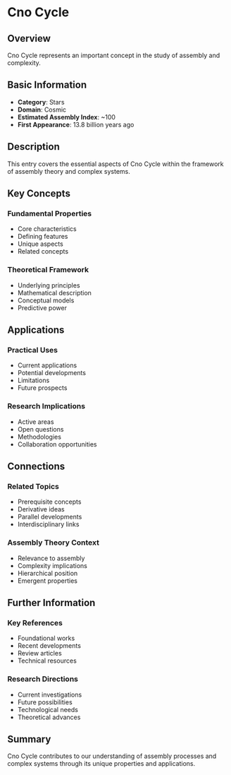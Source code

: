 # Cno Cycle

## Overview

Cno Cycle represents an important concept in the study of assembly and complexity.

## Basic Information

- **Category**: Stars
- **Domain**: Cosmic
- **Estimated Assembly Index**: ~100
- **First Appearance**: 13.8 billion years ago

## Description

This entry covers the essential aspects of Cno Cycle within the framework of assembly theory and complex systems.

## Key Concepts

### Fundamental Properties
- Core characteristics
- Defining features
- Unique aspects
- Related concepts

### Theoretical Framework
- Underlying principles
- Mathematical description
- Conceptual models
- Predictive power

## Applications

### Practical Uses
- Current applications
- Potential developments
- Limitations
- Future prospects

### Research Implications
- Active areas
- Open questions
- Methodologies
- Collaboration opportunities

## Connections

### Related Topics
- Prerequisite concepts
- Derivative ideas
- Parallel developments
- Interdisciplinary links

### Assembly Theory Context
- Relevance to assembly
- Complexity implications
- Hierarchical position
- Emergent properties

## Further Information

### Key References
- Foundational works
- Recent developments
- Review articles
- Technical resources

### Research Directions
- Current investigations
- Future possibilities
- Technological needs
- Theoretical advances

## Summary

Cno Cycle contributes to our understanding of assembly processes and complex systems through its unique properties and applications.
